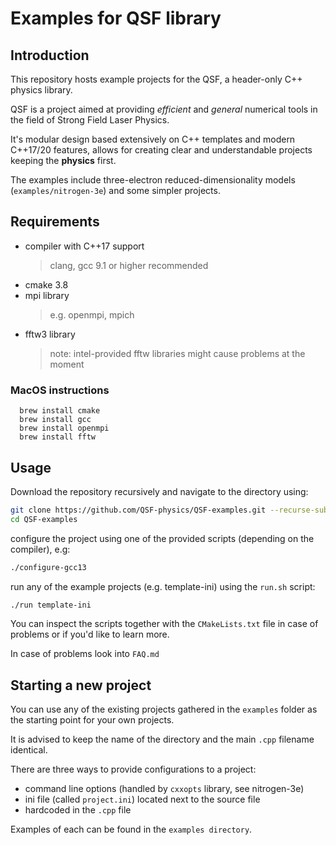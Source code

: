 # Examples for QSF library

## Introduction
This repository hosts example projects for the QSF, a header-only C++ physics library. 

QSF is a project aimed at providing *efficient* and *general* numerical tools in
the field of Strong Field Laser Physics.

It's modular design based extensively on C++ templates and modern C++17/20 features, 
allows for creating clear and understandable projects keeping the **physics** first.

The examples include three-electron reduced-dimensionality models (`examples/nitrogen-3e`) and some simpler projects.

## Requirements

* compiler with C++17 support 
  > clang, gcc 9.1 or higher recommended
* cmake 3.8
* mpi library
  > e.g. openmpi, mpich
* fftw3 library
  > note: intel-provided fftw libraries might cause problems at the moment

### MacOS instructions
```
  brew install cmake
  brew install gcc
  brew install openmpi
  brew install fftw
``` 

## Usage

Download the repository recursively and navigate to the directory using:

```bash
git clone https://github.com/QSF-physics/QSF-examples.git --recurse-submodules 
cd QSF-examples
```

configure the project using one of the provided scripts (depending on the compiler), e.g:

```bash
./configure-gcc13
```
run any of the example projects (e.g. template-ini) using the `run.sh` script:

```bash
./run template-ini
```

You can inspect the scripts together with the `CMakeLists.txt` file in case of problems or if you'd like to learn more.

In case of problems look into `FAQ.md`

## Starting a new project

You can use any of the existing projects gathered in the `examples` folder as the starting point for your own projects.

It is advised to keep the name of the directory and the main `.cpp` filename identical.

There are three ways to provide configurations to a project:
- command line options (handled by `cxxopts` library, see nitrogen-3e)
- ini file (called `project.ini`) located next to the source file
- hardcoded in the `.cpp` file

Examples of each can be found in the `examples directory`.